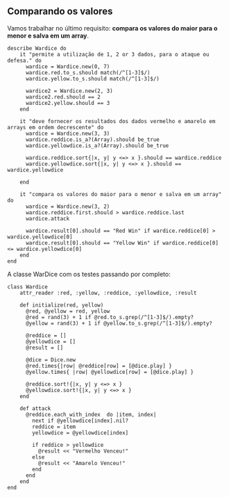 ## Comparando os valores

Vamos trabalhar no último requisito:  **compara os valores do maior para o menor e salva em um array**.

	describe Wardice do
		it "permite a utilização de 1, 2 or 3 dados, para o ataque ou defesa." do
		  wardice = Wardice.new(0, 7)
		  wardice.red.to_s.should match(/^[1-3]$/)
		  wardice.yellow.to_s.should match(/^[1-3]$/)

		  wardice2 = Wardice.new(2, 3)
		  wardice2.red.should == 2
		  wardice2.yellow.should == 3
		end

		it "deve fornecer os resultados dos dados vermelho e amarelo em arrays em ordem decrescente" do
		  wardice = Wardice.new(3, 3)
		  wardice.reddice.is_a?(Array).should be_true
		  wardice.yellowdice.is_a?(Array).should be_true
		
		  wardice.reddice.sort{|x, y| y <=> x }.should == wardice.reddice
		  wardice.yellowdice.sort{|x, y| y <=> x }.should == wardice.yellowdice

		end
	
		it "compara os valores do maior para o menor e salva em um array" do
		  wardice = Wardice.new(3, 2)
		  wardice.reddice.first.should > wardice.reddice.last
		  wardice.attack

		  wardice.result[0].should == "Red Win" if wardice.reddice[0] > wardice.yellowdice[0]
		  wardice.result[0].should == "Yellow Win" if wardice.reddice[0] <= wardice.yellowdice[0]
		end
	end

A classe WarDice com os testes passando por completo:

	class Wardice 
		attr_reader :red, :yellow, :reddice, :yellowdice, :result

		def initialize(red, yellow)
		  @red, @yellow = red, yellow
		  @red = rand(3) + 1 if @red.to_s.grep(/^[1-3]$/).empty?
		  @yellow = rand(3) + 1 if @yellow.to_s.grep(/^[1-3]$/).empty?

		  @reddice = []
		  @yellowdice = []
		  @result = []

		  @dice = Dice.new
		  @red.times{|row| @reddice[row] = [@dice.play] }
		  @yellow.times{ |row| @yellowdice[row] = [@dice.play] }

		  @reddice.sort!{|x, y| y <=> x }
		  @yellowdice.sort!{|x, y| y <=> x }
		end

		def attack
		  @reddice.each_with_index  do |item, index| 
		    next if @yellowdice[index].nil?
		    reddice = item
		    yellowdice = @yellowdice[index]

		    if reddice > yellowdice 
		      @result << "Vermelho Venceu!"
		    else
		      @result << "Amarelo Venceu!"
		    end
		  end
		end
	end
